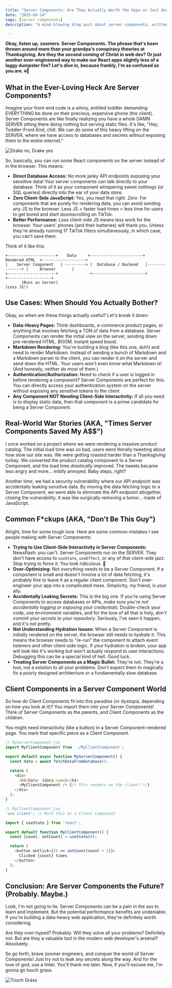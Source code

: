 ```yaml
---
title: "Server Components: Are They Actually Worth the Hype or Just Another JavaScript Psyop?"
date: "2025-04-14"
tags: [server components]
description: "A mind-blowing blog post about server components, written for chaotic Gen Z engineers. Because let's be real, nobody *actually* understands them."

---
```


**Okay, listen up, zoomers. Server Components. The phrase that's been thrown around more than your grandpa's conspiracy theories at Thanksgiving. Are they the second coming of Christ in web dev? Or just another over-engineered way to make our React apps slightly less of a laggy dumpster fire? Let's dive in, because frankly, I'm as confused as you are. 💀🙏**

## What in the Ever-Loving Heck Are Server Components?

Imagine your front-end code is a whiny, entitled toddler demanding EVERYTHING be done on their precious, expensive phone (the client). Server Components are like finally realizing you have a whole DAMN SERVER sitting there doing nothing but serving static files. It's like, "Hey, Toddler-Front-End, chill. We can do some of this heavy lifting on the SERVER, where we have access to databases and secrets without exposing them to the entire internet."

![Drake no, Drake yes](https://i.imgflip.com/30b1gx.jpg)

So, basically, you can run *some* React components on the server instead of in the browser. This means:

*   **Direct Database Access:** No more janky API endpoints exposing your sensitive data! Your server components can talk directly to your database. Think of it as your component whispering sweet nothings (or SQL queries) directly into the ear of your data store.
*   **Zero Client-Side JavaScript:** Yes, you read that right. *Zero.* For components that are purely for rendering data, you can avoid sending any JS to the browser. Less JS = faster load times = less time for users to get bored and start doomscrolling on TikTok.
*   **Better Performance:** Less client-side JS means less work for the browser. Your users' phones (and their batteries) will thank you. Unless they're already running 17 TikTok filters simultaneously, in which case, you can't save them.

Think of it like this:

```ascii
+---------------------+    Data     +-----------------------+   Rendered HTML  +-------------------+
|    Server Component   | ---------> |  Database / Backend   |---------------> |     Browser       |
+---------------------+              +-----------------------+                   +-------------------+
       (Runs on Server)                                                               (Less JS!)
```

## Use Cases: When Should You Actually Bother?

Okay, so when are these things actually useful? Let's break it down:

*   **Data-Heavy Pages:** Think dashboards, e-commerce product pages, or anything that involves fetching a TON of data from a database. Server Components can render the initial view on the server, sending down pre-rendered HTML. BOOM. Instant speed boost.
*   **Markdown Rendering:** You're building a blog (like this one, duh!) and need to render Markdown. Instead of sending a bunch of Markdown and a Markdown parser to the client, you can render it on the server and send down the HTML. Your users won't even know what Markdown *is*! (And honestly, neither do most of them.)
*   **Authentication/Authorization:** Need to check if a user is logged in before rendering a component? Server Components are perfect for this. You can directly access your authentication system on the server without exposing any sensitive tokens to the client.
*   **Any Component NOT Needing Client-Side Interactivity:** If all you need is to display static data, then that component is a prime candidate for being a Server Component.

## Real-World War Stories (AKA, "Times Server Components Saved My A$$")

I once worked on a project where we were rendering a massive product catalog. The initial load time was so bad, users were literally tweeting about how slow our site was. We were getting roasted harder than a Thanksgiving turkey. We converted the product catalog component to a Server Component, and the load time *drastically* improved. The tweets became less angry and more… mildly annoyed. Baby steps, right?

Another time, we had a security vulnerability where our API endpoint was accidentally leaking sensitive data. By moving the data fetching logic to a Server Component, we were able to eliminate the API endpoint altogether, closing the vulnerability. It was like surgically removing a tumor... made of JavaScript.

## Common F*ckups (AKA, "Don't Be This Guy")

Alright, time for some tough love. Here are some common mistakes I see people making with Server Components:

*   **Trying to Use Client-Side Interactivity in Server Components:** Newsflash: you can't. Server Components run on the SERVER. They don't have access to `useState`, `useEffect`, or any of that client-side jazz. Stop trying to force it. You look ridiculous. 🤡
*   **Over-Optimizing:** Not *everything* needs to be a Server Component. If a component is small and doesn't involve a lot of data fetching, it's probably fine to leave it as a regular client component. Don't over-engineer your app into a complicated mess. Simplicity, my friend, is your ally.
*   **Accidentally Leaking Secrets:** This is the big one. If you're using Server Components to access databases or APIs, *make sure you're not accidentally logging or exposing your credentials*. Double-check your code, use environment variables, and for the love of all that is holy, *don't commit your secrets to your repository*. Seriously, I've seen it happen, and it's not pretty.
*   **Not Understanding Hydration Issues:** When a Server Component is initially rendered on the server, the browser still needs to *hydrate* it. This means the browser needs to "re-run" the component to attach event listeners and other client-side logic. If your hydration is broken, your app will look like it's working but won't actually respond to user interactions. Debugging this can be a special kind of hell. Good luck.
*   **Treating Server Components as a Magic Bullet:** They're not. They're a tool, not a solution to all your problems. Don't expect them to magically fix a poorly designed architecture or a fundamentally slow database.

## Client Components in a Server Component World

So how do Client Components fit into this paradise (or dystopia, depending on how you look at it)? You import them into your Server Components! Think of Server Components as the parents, and Client Components as the children.

You might need interactivity (like a button) in a Server Component-rendered page. You mark that specific piece as a Client Component.

```javascript
// MyServerComponent.jsx
import MyClientComponent from './MyClientComponent';

export default async function MyServerComponent() {
  const data = await fetchDataFromDatabase();

  return (
    <div>
      <h1>Data: {data.name}</h1>
      <MyClientComponent /> {/* This renders on the client! */}
    </div>
  );
}

// MyClientComponent.jsx
'use client'; // Mark this as a Client Component

import { useState } from 'react';

export default function MyClientComponent() {
  const [count, setCount] = useState(0);

  return (
    <button onClick={() => setCount(count + 1)}>
      Clicked {count} times
    </button>
  );
}
```

## Conclusion: Are Server Components the Future? (Probably. Maybe.)

Look, I'm not going to lie. Server Components can be a pain in the ass to learn and implement. But the potential performance benefits are undeniable. If you're building a data-heavy web application, they're definitely worth considering.

Are they over-hyped? Probably. Will they solve all your problems? Definitely not. But are they a valuable tool in the modern web developer's arsenal? Absolutely.

So go forth, brave zoomer engineers, and conquer the world of Server Components! Just try not to leak any secrets along the way. And for the love of god, use a linter. You'll thank me later. Now, if you'll excuse me, I'm gonna go touch grass.

![Touch Grass](https://imgflip.com/i/7i59j1)
